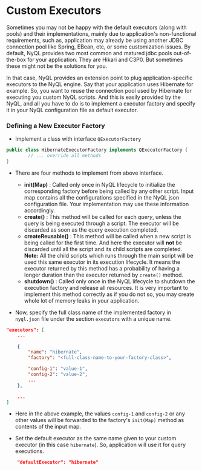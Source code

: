 # Custom Executors

Sometimes you may not be happy with the default executors (along with pools) and their implementations, mainly due to application's non-functional requirements, such as, application may already be using another JDBC connection pool like Spring, EBean, etc, or some customization issues. By default, NyQL provides two most common and matured jdbc pools out-of-the-box for your application. They are Hikari and C3P0. But sometimes these might not be the solutions for you.

In that case, NyQL provides an extension point to plug application-specific executors to the NyQL engine. Say that your application uses Hibernate for example. So, you want to reuse the connection pool used by Hibernate for executing you custom NyQL scripts. And this is easily provided by the NyQL, and all you have to do is to implement a executor factory and specify it in your NyQL configuration file as default executor.

### Defining a New Executor Factory
* Implement a class with interface `QExecutorFactory`

```java
public class HibernateExecutorFactory implements QExecutorFactory {
        // ... override all methods
}
```

* There are four methods to implement from above interface.
   * __init(Map)__ : Called only once in NyQL lifecycle to initialize the corresponding factory before being called by any other script. Input map contains all the configurations specified in the NyQL json configuration file. Your implementation may use these information accordingly.
  * __create()__ : This method will be called for each _query_, unless the query is being executed through a script. The executor will be discarded as soon as the query execution completed.
  * __createReusable()__ : This method will be called when a new script is being called for the first time. And here the executor will __not__ be discarded until all the script and its child scripts are completed. __Note:__ All the child scripts which runs through the main script will be used this same executor in its execution lifecycle. It means the executor returned by this method has a probability of having a longer duration than the executor returned by `create()` method.
  * __shutdown()__ : Called only once in the NyQL lifecycle to shutdown the execution factory and release all resources. It is very important to implement this method correctly as if you do not so, you may create whole lot of memory leaks in your application.

* Now, specify the full class name of the implemented factory in `nyql.json` file under the section `executors` with a unique name.

```json
"executors": [
    ...

    {
        "name": "hibernate",
        "factory": "<full-class-name-to-your-factory-class>",

        "config-1": "value-1",
        "config-2": "value-2",
        ...
    },

    ...
]
```

* Here in the above example, the values `config-1` and `config-2` or any other values will be forwarded to the factory's `init(Map)` method as contents of the input map.

* Set the default executor as the same name given to your custom executor (in this case `hibernate`). So, application will use it for query executions.
 
```json
    "defaultExecutor": "hibernate"
```
